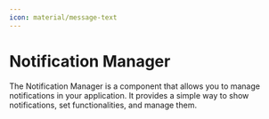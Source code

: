 ```yaml
---
icon: material/message-text
---
```


# Notification Manager

The Notification Manager is a component that allows you to manage notifications in your application. It provides a
simple way to show notifications, set functionalities, and manage them. 

[//]: # (todo: en un plugin podrian meterse las notificaciones locales, toasts custom - duracion, colores, etc -, dialogs)

[//]: # (custom, etc, y notificaciones push;)

